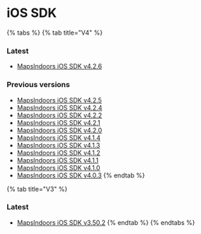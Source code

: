 # iOS SDK

{% tabs %}
{% tab title="V4" %}


### Latest[​](https://docs.mapsindoors.com/reference-docs/ios#latest-1) <a href="#latest-1" id="latest-1"></a>

* [MapsIndoors iOS SDK v4.2.6](https://app.mapsindoors.com/mapsindoors/reference/ios/4.2.6/documentation/mapsindoors/)

### Previous versions[​](https://docs.mapsindoors.com/reference-docs/ios#previous-versions) <a href="#previous-versions" id="previous-versions"></a>

* [MapsIndoors iOS SDK v4.2.5](https://app.mapsindoors.com/mapsindoors/reference/ios/4.2.5/documentation/mapsindoors/)
* [MapsIndoors iOS SDK v4.2.4](https://app.mapsindoors.com/mapsindoors/reference/ios/4.2.4/documentation/mapsindoors/)
* [MapsIndoors iOS SDK v4.2.2](https://app.mapsindoors.com/mapsindoors/reference/ios/4.2.2/documentation/mapsindoors/)
* [MapsIndoors iOS SDK v4.2.1](https://app.mapsindoors.com/mapsindoors/reference/ios/4.2.1/documentation/mapsindoors/)
* [MapsIndoors iOS SDK v4.2.0](https://app.mapsindoors.com/mapsindoors/reference/ios/4.2.0/documentation/mapsindoors/)
* [MapsIndoors iOS SDK v4.1.4](https://app.mapsindoors.com/mapsindoors/reference/ios/4.1.4/documentation/mapsindoors/)
* [MapsIndoors iOS SDK v4.1.3](https://app.mapsindoors.com/mapsindoors/reference/ios/4.1.3/documentation/mapsindoors/)
* [MapsIndoors iOS SDK v4.1.2](https://app.mapsindoors.com/mapsindoors/reference/ios/4.1.2/documentation/mapsindoors/)
* [MapsIndoors iOS SDK v4.1.1](https://app.mapsindoors.com/mapsindoors/reference/ios/4.1.1/documentation/mapsindoors/)
* [MapsIndoors iOS SDK v4.1.0](https://app.mapsindoors.com/mapsindoors/reference/ios/4.1.0/documentation/mapsindoors/)
* [MapsIndoors iOS SDK v4.0.3](https://app.mapsindoors.com/mapsindoors/reference/ios/v4-doc/documentation/mapsindoors/)
{% endtab %}

{% tab title="V3" %}


### Latest[​](https://docs.mapsindoors.com/reference-docs/ios#latest-2) <a href="#latest-2" id="latest-2"></a>

* [MapsIndoors iOS SDK v3.50.2](https://app.mapsindoors.com/mapsindoors/reference/ios/v3/classes.html)
{% endtab %}
{% endtabs %}
